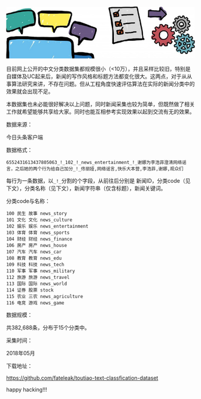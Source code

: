 ![](1/0.png)

目前网上公开的中文分类数据集都规模很小（<10万），并且采样比较旧，特别是自媒体及UC起来后，新闻的写作风格和标题方法都变化很大。这两点，对于从从事算法研究来讲，不存在问题。但从工程角度快速评估算法在实际的新闻分类中的效果就会出现不足。

本数据集也未必能很好解决以上问题，同时新闻采集也较为简单，但既然做了相关工作就希望能够共享给大家。同时也能互相参考实现效果以起到交流有无的效果。



数据来源：

今日头条客户端



数据格式：

```
6552431613437805063_!_102_!_news_entertainment_!_谢娜为李浩菲澄清网络谣言，之后她的两个行为给自己加分_!_佟丽娅,网络谣言,快乐大本营,李浩菲,谢娜,观众们
```

每行为一条数据，以`_!_`分割的个字段，从前往后分别是 新闻ID，分类code（见下文），分类名称（见下文），新闻字符串（仅含标题），新闻关键词。



分类code与名称：

```
100 民生 故事 news_story
101 文化 文化 news_culture
102 娱乐 娱乐 news_entertainment
103 体育 体育 news_sports
104 财经 财经 news_finance
106 房产 房产 news_house
107 汽车 汽车 news_car
108 教育 教育 news_edu 
109 科技 科技 news_tech
110 军事 军事 news_military
112 旅游 旅游 news_travel
113 国际 国际 news_world
114 证券 股票 stock
115 农业 三农 news_agriculture
116 电竞 游戏 news_game
```



数据规模：

共382,688条，分布于15个分类中。



采集时间：

2018年05月



下载地址：

https://github.com/fateleak/toutiao-text-classfication-dataset



happy hacking!!!